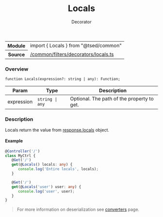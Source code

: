 
<header class="symbol-info-header"><h1 id="locals">Locals</h1><label class="symbol-info-type-label decorator">Decorator</label></header>
<!-- summary -->
<section class="symbol-info"><table class="is-full-width"><tbody><tr><th>Module</th><td><div class="lang-typescript"><span class="token keyword">import</span> { Locals }&nbsp;<span class="token keyword">from</span>&nbsp;<span class="token string">"@tsed/common"</span></div></td></tr><tr><th>Source</th><td><a href="https://github.com/Romakita/ts-express-decorators/blob/v4.13.5/src//common/filters/decorators/locals.ts#L0-L0">/common/filters/decorators/locals.ts</a></td></tr></tbody></table></section>
<!-- overview -->


### Overview


<pre><code class="typescript-lang ">function <span class="token function">Locals</span><span class="token punctuation">(</span>expression?<span class="token punctuation">:</span> <span class="token keyword">string</span> | <span class="token keyword">any</span><span class="token punctuation">)</span><span class="token punctuation">:</span> Function<span class="token punctuation">;</span></code></pre>


<!-- Parameters -->


Param | Type | Description
---|---|---
 expression|<code>string &#124; any</code>|Optional. The path of the property to get.




<!-- Description -->


### Description

Locals return the value from [response.locals](http://expressjs.com/en/4x/api.html#res.locals) object.

#### Example

```typescript
@Controller('/')
class MyCtrl {
   @Get('/')
   get(@Locals() locals: any) {
      console.log('Entire locals', locals);
   }

   @Get('/')
   get(@Locals('user') user: any) {
      console.log('user', user);
   }
}
```
> For more information on deserialization see [converters](docs/converters.md) page.

<!-- Members -->

